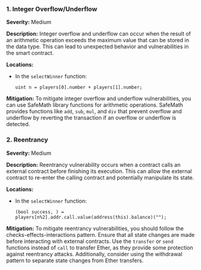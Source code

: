 ### 1. **Integer Overflow/Underflow**

**Severity:**
Medium

**Description:**
Integer overflow and underflow can occur when the result of an arithmetic operation exceeds the maximum value that can be stored in the data type. This can lead to unexpected behavior and vulnerabilities in the smart contract.

**Locations:**

- In the `selectWinner` function:
  ```solidity
  uint n = players[0].number + players[1].number;
  ```

**Mitigation:**
To mitigate integer overflow and underflow vulnerabilities, you can use SafeMath library functions for arithmetic operations. SafeMath provides functions like `add`, `sub`, `mul`, and `div` that prevent overflow and underflow by reverting the transaction if an overflow or underflow is detected.

### 2. **Reentrancy**

**Severity:**
Medium

**Description:**
Reentrancy vulnerability occurs when a contract calls an external contract before finishing its execution. This can allow the external contract to re-enter the calling contract and potentially manipulate its state.

**Locations:**

- In the `selectWinner` function:
  ```solidity
  (bool success, ) = players[n%2].addr.call.value(address(this).balance)("");
  ```

**Mitigation:**
To mitigate reentrancy vulnerabilities, you should follow the checks-effects-interactions pattern. Ensure that all state changes are made before interacting with external contracts. Use the `transfer` or `send` functions instead of `call` to transfer Ether, as they provide some protection against reentrancy attacks. Additionally, consider using the withdrawal pattern to separate state changes from Ether transfers.